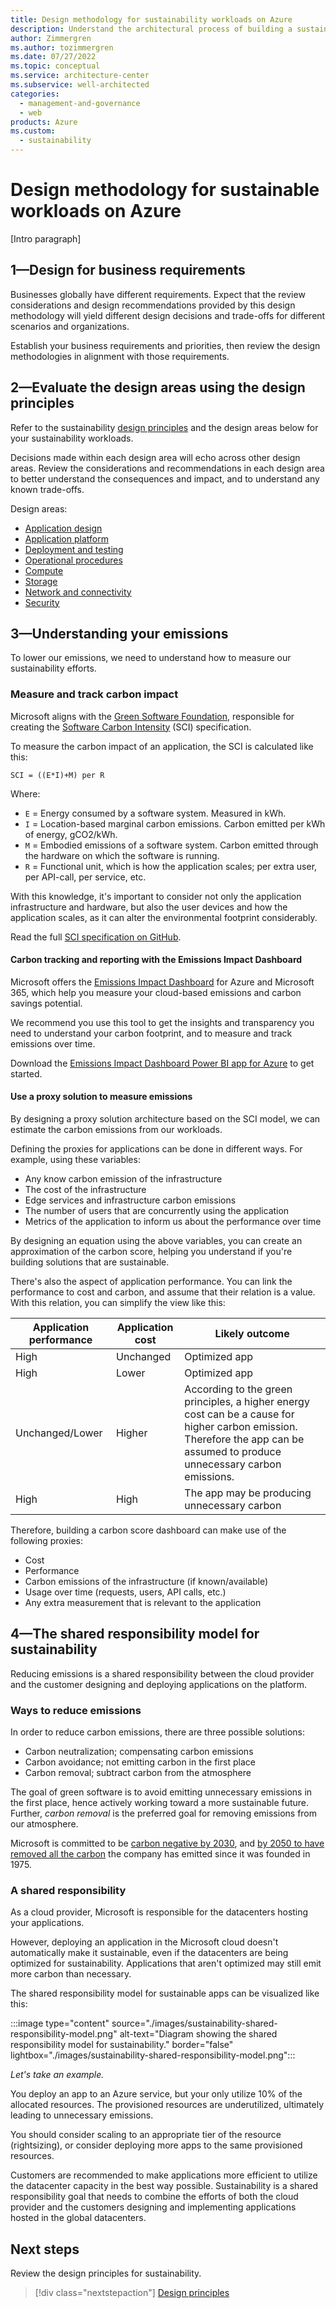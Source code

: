 ```yaml
---
title: Design methodology for sustainability workloads on Azure
description: Understand the architectural process of building a sustainable application on Microsoft Azure.
author: Zimmergren
ms.author: tozimmergren
ms.date: 07/27/2022
ms.topic: conceptual
ms.service: architecture-center
ms.subservice: well-architected
categories:
  - management-and-governance
  - web
products: Azure
ms.custom:
  - sustainability
---
```


# Design methodology for sustainable workloads on Azure

[Intro paragraph]

## 1&mdash;Design for business requirements

Businesses globally have different requirements. Expect that the review considerations and design recommendations provided by this design methodology will yield different design decisions and trade-offs for different scenarios and organizations.

Establish your business requirements and priorities, then review the design methodologies in alignment with those requirements.

## 2&mdash;Evaluate the design areas using the design principles

Refer to the sustainability [design principles](sustainability-design-principles.md) and the design areas below for your sustainability workloads.

Decisions made within each design area will echo across other design areas. Review the considerations and recommendations in each design area to better understand the consequences and impact, and to understand any known trade-offs.

Design areas:

- [Application design](sustainability-application-design.md)
- [Application platform](sustainability-application-platform.md)
- [Deployment and testing](sustainability-deployment-testing.md)
- [Operational procedures](sustainability-operational-procedures.md)
- [Compute](sustainability-compute.md)
- [Storage](sustainability-storage.md)
- [Network and connectivity](sustainability-networking.md)
- [Security](sustainability-application-design.md)

## 3&mdash;Understanding your emissions

To lower our emissions, we need to understand how to measure our sustainability efforts.

### Measure and track carbon impact

Microsoft aligns with the [Green Software Foundation](https://greensoftware.foundation), responsible for creating the [Software Carbon Intensity](https://greensoftware.foundation/projects/software-carbon-intensity-sci-specification) (SCI) specification.

To measure the carbon impact of an application, the SCI is calculated like this:

```SCI = ((E*I)+M) per R```

Where:

- `E` = Energy consumed by a software system. Measured in kWh.
- `I` = Location-based marginal carbon emissions. Carbon emitted per kWh of energy, gCO2/kWh.
- `M` = Embodied emissions of a software system. Carbon emitted through the hardware on which the software is running.
- `R` = Functional unit, which is how the application scales; per extra user, per API-call, per service, etc.

With this knowledge, it's important to consider not only the application infrastructure and hardware, but also the user devices and how the application scales, as it can alter the environmental footprint considerably.

Read the full [SCI specification on GitHub](https://github.com/Green-Software-Foundation/software_carbon_intensity/blob/main/Software_Carbon_Intensity/Software_Carbon_Intensity_Specification.md).

#### Carbon tracking and reporting with the Emissions Impact Dashboard

Microsoft offers the [Emissions Impact Dashboard](https://www.microsoft.com/en-us/sustainability/emissions-impact-dashboard) for Azure and Microsoft 365, which help you measure your cloud-based emissions and carbon savings potential.

We recommend you use this tool to get the insights and transparency you need to understand your carbon footprint, and to measure and track emissions over time.

Download the [Emissions Impact Dashboard Power BI app for Azure](https://appsource.microsoft.com/product/power-bi/coi-sustainability.emissions_impact_dashboard) to get started.

#### Use a proxy solution to measure emissions

By designing a proxy solution architecture based on the SCI model, we can estimate the carbon emissions from our workloads.

Defining the proxies for applications can be done in different ways. For example, using these variables:

- Any know carbon emission of the infrastructure
- The cost of the infrastructure
- Edge services and infrastructure carbon emissions
- The number of users that are concurrently using the application
- Metrics of the application to inform us about the performance over time

By designing an equation using the above variables, you can create an approximation of the carbon score, helping you understand if you're building solutions that are sustainable.

There's also the aspect of application performance. You can link the performance to cost and carbon, and assume that their relation is a value. With this relation, you can simplify the view like this:

|Application performance|Application cost|Likely outcome|
|---|---|---|
|High|Unchanged|Optimized app|
|High|Lower|Optimized app|
|Unchanged/Lower|Higher|According to the green principles, a higher energy cost can be a cause for higher carbon emission. Therefore the app can be assumed to produce unnecessary carbon emissions.|
|High|High|The app may be producing unnecessary carbon|

Therefore, building a carbon score dashboard can make use of the following proxies:

- Cost
- Performance
- Carbon emissions of the infrastructure (if known/available)
- Usage over time (requests, users, API calls, etc.)
- Any extra measurement that is relevant to the application

## 4&mdash;The shared responsibility model for sustainability

Reducing emissions is a shared responsibility between the cloud provider and the customer designing and deploying applications on the platform.

### Ways to reduce emissions

In order to reduce carbon emissions, there are three possible solutions:

- Carbon neutralization; compensating carbon emissions
- Carbon avoidance; not emitting carbon in the first place
- Carbon removal; subtract carbon from the atmosphere

The goal of green software is to avoid emitting unnecessary emissions in the first place, hence actively working toward a more sustainable future. Further, _carbon removal_ is the preferred goal for removing emissions from our atmosphere.

Microsoft is committed to be [carbon negative by 2030](https://blogs.microsoft.com/blog/2020/01/16/microsoft-will-be-carbon-negative-by-2030/), and [by 2050 to have removed all the carbon](https://blogs.microsoft.com/blog/2021/10/27/supporting-our-customers-on-the-path-to-net-zero-the-microsoft-cloud-and-decarbonization/) the company has emitted since it was founded in 1975.

### A shared responsibility

As a cloud provider, Microsoft is responsible for the datacenters hosting your applications.

However, deploying an application in the Microsoft cloud doesn't automatically make it sustainable, even if the datacenters are being optimized for sustainability. Applications that aren't optimized may still emit more carbon than necessary.

The shared responsibility model for sustainable apps can be visualized like this:

:::image type="content" source="./images/sustainability-shared-responsibility-model.png" alt-text="Diagram showing the shared responsibility model for sustainability." border="false" lightbox="./images/sustainability-shared-responsibility-model.png":::

_Let's take an example._

You deploy an app to an Azure service, but your only utilize 10% of the allocated resources. The provisioned resources are underutilized, ultimately leading to unnecessary emissions.

You should consider scaling to an appropriate tier of the resource (rightsizing), or consider deploying more apps to the same provisioned resources.

Customers are recommended to make applications more efficient to utilize the datacenter capacity in the best way possible. Sustainability is a shared responsibility goal that needs to combine the efforts of both the cloud provider and the customers designing and implementing applications hosted in the global datacenters.

## Next steps

Review the design principles for sustainability.

> [!div class="nextstepaction"]
> [Design principles](sustainability-design-principles.md)